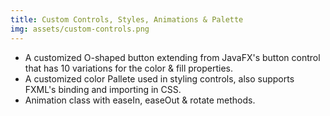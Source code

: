 ```yaml
---
title: Custom Controls, Styles, Animations & Palette
img: assets/custom-controls.png
---
```


- A customized O-shaped button extending from JavaFX's button control that has 10 variations for the color & fill properties.
- A customized color Pallete used in styling controls, also supports FXML's binding and importing in CSS.
- Animation class with easeIn, easeOut & rotate methods.